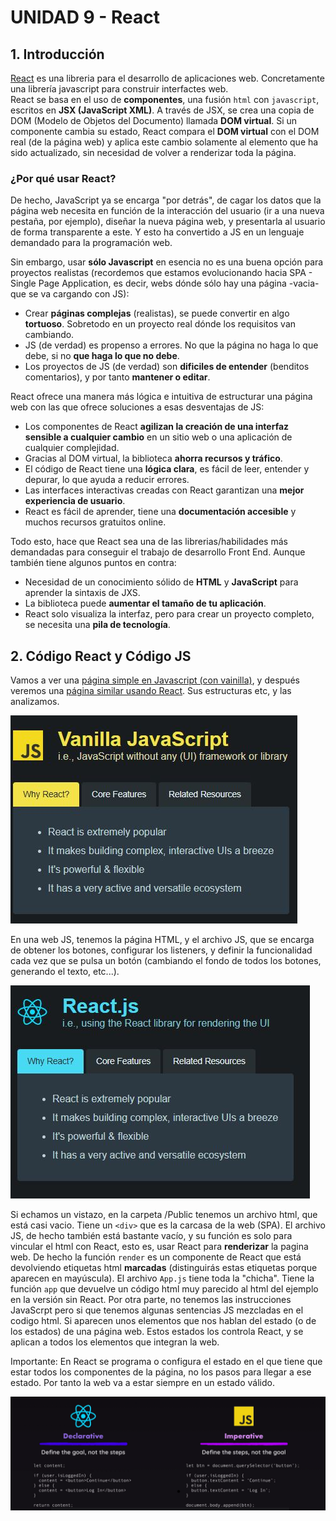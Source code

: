 # **UNIDAD 9 - React**

## 1. **Introducción**

[React](https://es.react.dev/) es una libreria para el desarrollo de aplicaciones web. Concretamente una librería javascript para construir interfactes web.  
React se basa en el uso de **componentes**, una fusión  `html` con `javascript`, escritos en **JSX (JavaScript XML)**. A través de JSX, se crea una copia de DOM (Modelo de Objetos del Documento) llamada **DOM virtual**. Si un componente cambia su estado, React compara el **DOM virtual** con el DOM real (de la página web) y aplica este cambio solamente al elemento que ha sido actualizado, sin necesidad de volver a renderizar toda la página.

### ¿Por qué usar **React**?
De hecho, JavaScript ya se encarga "por detrás", de cagar los datos que la página web necesita en función de la interacción del usuario (ir a una nueva pestaña, por ejemplo), diseñar la nueva página web, y presentarla al usuario de forma transparente a este. Y esto ha convertido a JS en un lenguaje demandado para la programación web.

Sin embargo, usar **sólo Javascript** en esencia no es una buena opción para proyectos realistas (recordemos que estamos evolucionando hacia SPA - Single Page Application, es decir, webs dónde sólo hay una página -vacia- que se va cargando con JS):

  - Crear **páginas complejas** (realistas), se puede convertir en algo **tortuoso**. Sobretodo en un proyecto real dónde los requisitos van cambiando.
  - JS (de verdad) es propenso a errores. No que la página no haga lo que debe, si no **que haga lo que no debe**.
  - Los proyectos de JS (de verdad) son **dificiles de entender** (benditos comentarios), y por tanto **mantener o editar**.
  

React ofrece una manera más lógica e intuitiva de estructurar una página web con las que ofrece soluciones a esas desventajas de JS:

  - Los componentes de React **agilizan la creación de una interfaz sensible a cualquier cambio** en un sitio web o una aplicación de cualquier complejidad.
  - Gracias al DOM virtual, la biblioteca **ahorra recursos y tráfico**.
  - El código de React tiene una **lógica clara**, es fácil de leer, entender y depurar, lo que ayuda a reducir errores.
  - Las interfaces interactivas creadas con React garantizan una **mejor experiencia de usuario**.
  - React es fácil de aprender, tiene una **documentación accesible** y muchos recursos gratuitos online.
  
Todo esto, hace que React sea una de las librerias/habilidades más demandadas para conseguir el trabajo de desarrollo Front End. Aunque también tiene algunos puntos en contra:

  - Necesidad de un conocimiento sólido de **HTML** y **JavaScript** para aprender la sintaxis de JXS.
  - La biblioteca puede **aumentar el tamaño de tu aplicación**.
  - React solo visualiza la interfaz, pero para crear un proyecto completo, se necesita una **pila de tecnología**.


## 2. **Código React y Código JS**

Vamos a ver una [página simple en Javascript (con vainilla)](https://codesandbox.io/p/devbox/hg2rkw), y después veremos una [página similar usando React](https://codesandbox.io/p/devbox/88hszh). Sus estructuras etc, y las analizamos.

![Web sencillita](/docs/T09/img/websimple.JPG)

En una web JS, tenemos la página HTML, y el archivo JS, que se encarga de obtener los botones, configurar los listeners, y definir la funcionalidad cada vez que se pulsa un botón (cambiando el fondo de todos los botones, generando el texto, etc...). 


![React sencillita](/docs/T09/img/reactsimple.JPG)


Si echamos un vistazo, en la carpeta /Public tenemos un archivo html, que está casi vacio. Tiene un `<div>` que  es la carcasa de la web (SPA).
El archivo JS, de hecho también está bastante vacío, y su función es solo para vincular el html con React, esto es, usar React para **renderizar** la pagina web. De hecho la función `render` es un componente de React que está devolviendo etiquetas html **marcadas** (distinguirás estas etiquetas porque aparecen en mayúscula). 
El archivo `App.js` tiene toda la "chicha". Tiene la función `app` que devuelve un código html muy parecido al html del ejemplo en la versión sin React. Por otra parte, no tenemos las instrucciones JavaScrpt pero si que tenemos algunas sentencias JS mezcladas en el codigo html. 
Si aparecen unos elementos que nos hablan del estado (o de los estados) de una página web. Estos estados los controla React, y se aplican a todos los elementos que integran la web.

Importante: En React se programa o configura el estado en el que tiene que estar todos los componentes de la página, no los pasos para llegar a ese estado. Por tanto la web va a estar siempre en un estado válido.


![Declarativo vs Imperativo](/docs/T09/img/decvsimp.png)


